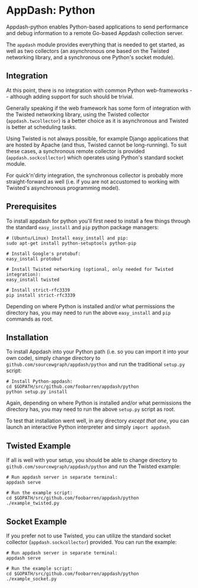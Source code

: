 # AppDash: Python

Appdash-python enables Python-based applications to send performance and debug information to a remote Go-based Appdash collection server.

The `appdash` module provides everything that is needed to get started, as well as two collectors (an asynchronous one based on the Twisted networking library, and a synchronous one Python's socket module).

## Integration

At this point, there is no integration with common Python web-frameworks -- although adding support for such should be trivial.

Generally speaking if the web framework has some form of integration with the Twisted networking library, using the Twisted collector (`appdash.twcollector`) is a better choice as it is asynchronous and Twisted is better at scheduling tasks.

Using Twisted is not always possible, for example Django applications that are hosted by Apache (and thus, Twisted cannot be long-running). To suit these cases, a synchronous remote collector is provided (`appdash.sockcollector`) which operates using Python's standard socket module.

For quick'n'dirty integration, the synchronous collector is probably more straight-forward as well (i.e. if you are not accustomed to working with Twisted's asynchronous programming model).

## Prerequisites

To install appdash for python you'll first need to install a few things through the standard `easy_install` and `pip` python package managers:

```
# (Ubuntu/Linux) Install easy_install and pip:
sudo apt-get install python-setuptools python-pip

# Install Google's protobuf:
easy_install protobuf

# Install Twisted networking (optional, only needed for Twisted integration):
easy_install twisted

# Install strict-rfc3339
pip install strict-rfc3339
```

Depending on where Python is installed and/or what permissions the directory has, you may need to run the above `easy_install` and `pip` commands as root.

## Installation

To install Appdash into your Python path (i.e. so you can import it into your own code), simply change directory to `github.com/sourcewgraph/appdash/python` and run the traditional `setup.py` script:

```
# Install Python-appdash:
cd $GOPATH/src/github.com/foobarren/appdash/python
python setup.py install
```

Again, depending on where Python is installed and/or what permissions the directory has, you may need to run the above `setup.py` script as root.

To test that installation went well, in any directory _except that one_, you can launch an interactive Python interpreter and simply `import appdash`.

## Twisted Example

If all is well with your setup, you should be able to change directory to `github.com/sourcewgraph/appdash/python` and run the Twisted example:

```
# Run appdash server in separate terminal:
appdash serve

# Run the example script:
cd $GOPATH/src/github.com/foobarren/appdash/python
./example_twisted.py
```

## Socket Example

If you prefer not to use Twisted, you can utilize the standard socket collector (`appdash.sockcollector`) provided. You can run the example:

```
# Run appdash server in separate terminal:
appdash serve

# Run the example script:
cd $GOPATH/src/github.com/foobarren/appdash/python
./example_socket.py
```
